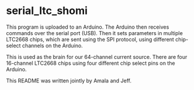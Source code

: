 # serial_ltc_shomi

This program is uploaded to an Arduino.
The Arduino then receives commands over the serial port (USB).
Then it sets parameters in multiple LTC2668 chips, which are
sent using the SPI protocol, using different chip-select
channels on the Arduino.

This is used as the brain for our 64-channel current source.
There are four 16-channel LTC2668 chips using four different
chip select pins on the Arduino.

This README was written jointly by Amala and Jeff.
